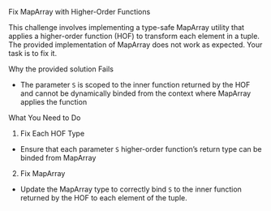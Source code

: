 Fix MapArray with Higher-Order Functions

This challenge involves implementing a type-safe MapArray utility that applies a higher-order function (HOF) to transform each element in a tuple. The provided implementation of MapArray does not work as expected. Your task is to fix it.

Why the provided solution Fails
- The parameter `S` is scoped to the inner function returned by the HOF and cannot be dynamically binded from the context where MapArray applies the function

What You Need to Do
1. Fix Each HOF Type
- Ensure that each parameter `S` higher-order function’s return type can be binded from MapArray
2. Fix MapArray
- Update the MapArray type to correctly bind `S` to the inner function returned by the HOF to each element of the tuple.
